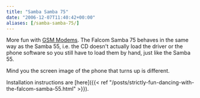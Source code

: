```yaml
---
title: "Samba Samba 75"
date: "2006-12-07T11:40:42+00:00"
aliases: [/samba-samba-75/]
---
```


More fun with [GSM Modems](https://www.openxtra.co.uk/accessories/sms-modems.html). The Falcom Samba 75 behaves in the same way as the Samba 55, i.e. the CD doesn't actually load the driver or the phone software so you still have to load them by hand, just like the Samba 55.

Mind you the screen image of the phone that turns up is different.

Installation instructions are [here]({{< ref "/posts/strictly-fun-dancing-with-the-falcom-samba-55.html" >}}).
